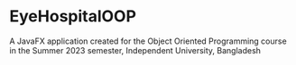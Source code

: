 # EyeHospitalOOP
A JavaFX application created for the Object Oriented Programming course in the Summer 2023 semester, Independent University, Bangladesh
